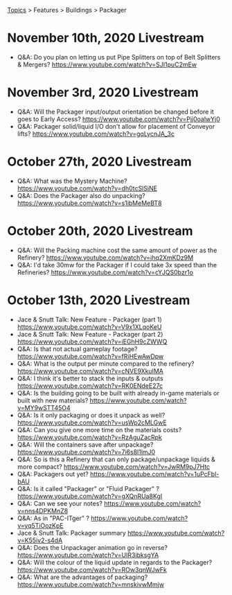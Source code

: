 [Topics](../../../topics.md) > Features > Buildings > Packager

# November 10th, 2020 Livestream
* Q&A: Do you plan on letting us put Pipe Splitters on top of Belt Splitters & Mergers? https://www.youtube.com/watch?v=SJI1puC2mEw

# November 3rd, 2020 Livestream
* Q&A: Will the Packager input/output orientation be changed before it goes to Early Access? https://www.youtube.com/watch?v=Pjj0oalwYj0
* Q&A: Packager solid/liquid I/O don't allow for placement of Conveyor lifts? https://www.youtube.com/watch?v=gqLycnJA_3c

# October 27th, 2020 Livestream
* Q&A: What was the Mystery Machine? https://www.youtube.com/watch?v=dh0tcSlSjNE
* Q&A: Does the Packager also do unpacking? https://www.youtube.com/watch?v=s1ibMeMeBT8

# October 20th, 2020 Livestream
* Q&A: Will the Packing machine cost the same amount of power as the Refinery? https://www.youtube.com/watch?v=jhq2XmKDz9M
* Q&A: I'd take 30mw for the Packager if I could take 3x speed than the Refineries? https://www.youtube.com/watch?v=cYJQS0bzr1o

# October 13th, 2020 Livestream
* Jace & Snutt Talk: New Feature - Packager (part 1) https://www.youtube.com/watch?v=V9x1XLqoKeU
* Jace & Snutt Talk: New Feature - Packager (part 2) https://www.youtube.com/watch?v=iEGhH9cZWWQ
* Q&A: Is that not actual gameplay footage? https://www.youtube.com/watch?v=fRiHEwAwDpw
* Q&A: What is the output per minute compared to the refinery? https://www.youtube.com/watch?v=cNVE9XkuIMA
* Q&A: I think it's better to stack the inputs & outputs https://www.youtube.com/watch?v=RK0ENdeE27c
* Q&A: Is the building going to be built with already in-game materials or built with new materials? https://www.youtube.com/watch?v=MY9wSTT45O4
* Q&A: Is it only packaging or does it unpack as well? https://www.youtube.com/watch?v=usWp2cMLGwE
* Q&A: Can you give one more time on the materials costs? https://www.youtube.com/watch?v=RzAguZacRpk
* Q&A: Will the containers save after unpackage? https://www.youtube.com/watch?v=7i6s8l1lmJ0
* Q&A: So is this a Refinery that can only package/unpackage liquids & more compact? https://www.youtube.com/watch?v=JwRM9pJ7Htc
* Q&A: Packagers out yet? https://www.youtube.com/watch?v=1uPcFbl-bAU
* Q&A: Is it called "Packager" or "Fluid Packager" ? https://www.youtube.com/watch?v=gXQnRUa8KgI
* Q&A: Can we see your notes? https://www.youtube.com/watch?v=nns4DPKMnZ8
* Q&A: As in "PAC-ITger" ? https://www.youtube.com/watch?v=yq5TiOozKpE
* Jace & Snutt Talk: Packager summary https://www.youtube.com/watch?v=K55iv2-s4dA
* Q&A: Does the Unpackager animation go in reverse? https://www.youtube.com/watch?v=UIR3ibksgYA
* Q&A: Will the colour of the liquid update in regards to the Packager? https://www.youtube.com/watch?v=ROw3qnWJwFk
* Q&A: What are the advantages of packaging? https://www.youtube.com/watch?v=mnskivwMmjw

